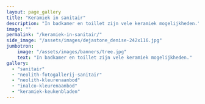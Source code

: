 ```yaml
---
layout: page_gallery
title: "Keramiek in sanitair"
description: "In badkamer en toillet zijn vele keramiek mogelijkheden."
image: ""
permalink: "/keramiek-in-sanitair/"
side_image: "/assets/images/dejastone_denise-242x116.jpg"
jumbotron:
    image: "/assets/images/banners/tree.jpg"
    text: "In badkamer en toillet zijn vele keramiek mogelijkheden."
gallery: 
  - "sanitair"
  - "neolith-fotogallerij-sanitair"
  - "neolith-kleurenaanbod"
  - "inalco-kleurenaanbod"    
  - "keramiek-keukenbladen"       
---
```

